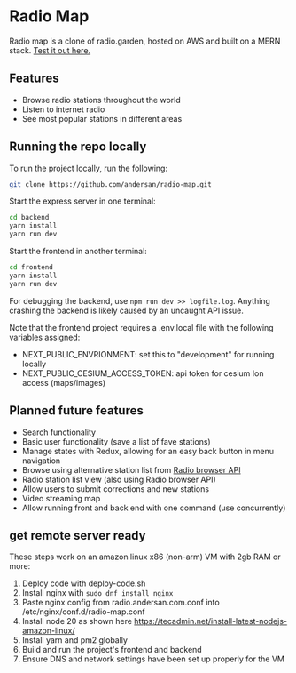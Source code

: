 # Radio Map

<!---
build not set up yet
[![N|Solid](https://cldup.com/dTxpPi9lDf.thumb.png)](https://nodesource.com/products/nsolid)

[![Build Status](https://travis-ci.org/joemccann/dillinger.svg?branch=master)](https://travis-ci.org/joemccann/dillinger)
-->

Radio map is a clone of radio.garden, hosted on AWS and built on a MERN stack.
[Test it out here.]

## Features

- Browse radio stations throughout the world
- Listen to internet radio
- See most popular stations in different areas

## Running the repo locally

To run the project locally, run the following:
```sh
git clone https://github.com/andersan/radio-map.git
```

Start the express server in one terminal: 
```sh
cd backend
yarn install
yarn run dev
```

Start the frontend in another terminal:
```sh
cd frontend
yarn install
yarn run dev
```

For debugging the backend, use `npm run dev >> logfile.log`. Anything crashing the backend is likely caused by an uncaught API issue.

Note that the frontend project requires a .env.local file with the following variables assigned:
- NEXT_PUBLIC_ENVRIONMENT: set this to "development" for running locally
- NEXT_PUBLIC_CESIUM_ACCESS_TOKEN: api token for cesium Ion access (maps/images)

## Planned future features

- Search functionality
- Basic user functionality (save a list of fave stations)
- Manage states with Redux, allowing for an easy back button in menu navigation
- Browse using alternative station list from [Radio browser API]
- Radio station list view (also using Radio browser API)
- Allow users to submit corrections and new stations
- Video streaming map
- Allow running front and back end with one command (use concurrently)

[Test it out here.]: <https://radio.andersan.com>
[Radio browser API]: <https://api.radio-browser.info/>

## get remote server ready

These steps work on an amazon linux x86 (non-arm) VM with 2gb RAM or more:
1. Deploy code with deploy-code.sh
2. Install nginx with `sudo dnf install nginx`
3. Paste nginx config from radio.andersan.com.conf into /etc/nginx/conf.d/radio-map.conf
4. Install node 20 as shown here https://tecadmin.net/install-latest-nodejs-amazon-linux/
5. Install yarn and pm2 globally
6. Build and run the project's frontend and backend
7. Ensure DNS and network settings have been set up properly for the VM